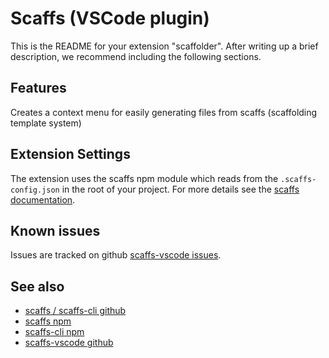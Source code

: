 # Scaffs (VSCode plugin)

This is the README for your extension "scaffolder". After writing up a brief description, we recommend including the following sections.

## Features

Creates a context menu for easily generating files from scaffs (scaffolding template system)

## Extension Settings

The extension uses the scaffs npm module which reads from the `.scaffs-config.json` in the root of your project. For more details see the [scaffs documentation](https://github.com/itslenny/scaffs).

## Known issues

Issues are tracked on github [scaffs-vscode issues](https://github.com/itslenny/scaffs-vscode/issues).

## See also

* [scaffs / scaffs-cli github](https://github.com/itslenny/scaffs)
* [scaffs npm](https://github.com/itslenny/scaffs)
* [scaffs-cli npm](https://www.npmjs.com/package/scaffs-cli)
* [scaffs-vscode github](https://www.npmjs.com/package/scaffs)
